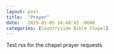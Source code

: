 ```yaml
---
layout: post
title:  "Prayer"
date:   2019-03-05 14:48:45 -0600
categories: [Countryside Bible Chapel]
---
```


Test rss for the chapel prayer requests

